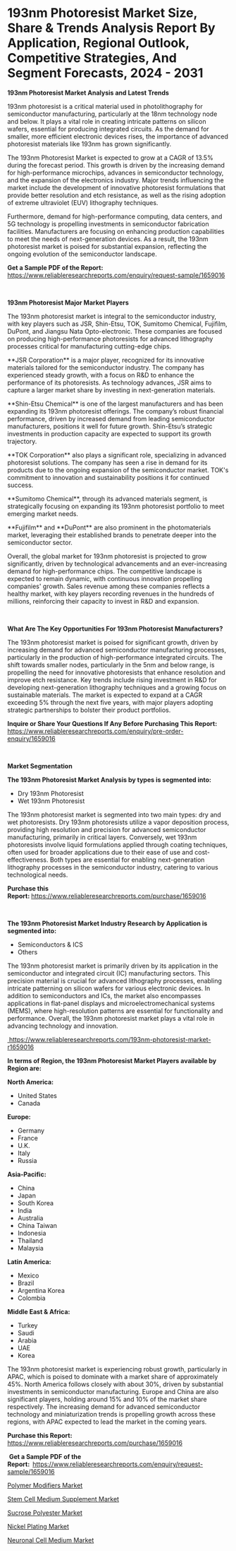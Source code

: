 <p><h1>193nm Photoresist Market Size, Share & Trends Analysis Report By Application, Regional Outlook, Competitive Strategies, And Segment Forecasts, 2024 - 2031</h1></p><p><strong>193nm Photoresist Market Analysis and Latest Trends</strong></p>
<p><p>193nm photoresist is a critical material used in photolithography for semiconductor manufacturing, particularly at the 18nm technology node and below. It plays a vital role in creating intricate patterns on silicon wafers, essential for producing integrated circuits. As the demand for smaller, more efficient electronic devices rises, the importance of advanced photoresist materials like 193nm has grown significantly.</p><p>The 193nm Photoresist Market is expected to grow at a CAGR of 13.5% during the forecast period. This growth is driven by the increasing demand for high-performance microchips, advances in semiconductor technology, and the expansion of the electronics industry. Major trends influencing the market include the development of innovative photoresist formulations that provide better resolution and etch resistance, as well as the rising adoption of extreme ultraviolet (EUV) lithography techniques.</p><p>Furthermore, demand for high-performance computing, data centers, and 5G technology is propelling investments in semiconductor fabrication facilities. Manufacturers are focusing on enhancing production capabilities to meet the needs of next-generation devices. As a result, the 193nm photoresist market is poised for substantial expansion, reflecting the ongoing evolution of the semiconductor landscape.</p></p>
<p><strong>Get a Sample PDF of the Report:&nbsp;</strong> <a href="https://www.reliableresearchreports.com/enquiry/request-sample/1659016?utm_campaign=28&utm_medium=2&utm_source=Github&utm_content=ia&utm_term=09122024&utm_id=193nm-photoresist">https://www.reliableresearchreports.com/enquiry/request-sample/1659016</a></p>
<p>&nbsp;</p>
<p><strong>193nm Photoresist Major Market Players</strong></p>
<p><p>The 193nm photoresist market is integral to the semiconductor industry, with key players such as JSR, Shin-Etsu, TOK, Sumitomo Chemical, Fujifilm, DuPont, and Jiangsu Nata Opto-electronic. These companies are focused on producing high-performance photoresists for advanced lithography processes critical for manufacturing cutting-edge chips.</p><p>**JSR Corporation** is a major player, recognized for its innovative materials tailored for the semiconductor industry. The company has experienced steady growth, with a focus on R&D to enhance the performance of its photoresists. As technology advances, JSR aims to capture a larger market share by investing in next-generation materials.</p><p>**Shin-Etsu Chemical** is one of the largest manufacturers and has been expanding its 193nm photoresist offerings. The company’s robust financial performance, driven by increased demand from leading semiconductor manufacturers, positions it well for future growth. Shin-Etsu’s strategic investments in production capacity are expected to support its growth trajectory.</p><p>**TOK Corporation** also plays a significant role, specializing in advanced photoresist solutions. The company has seen a rise in demand for its products due to the ongoing expansion of the semiconductor market. TOK's commitment to innovation and sustainability positions it for continued success.</p><p>**Sumitomo Chemical**, through its advanced materials segment, is strategically focusing on expanding its 193nm photoresist portfolio to meet emerging market needs. </p><p>**Fujifilm** and **DuPont** are also prominent in the photomaterials market, leveraging their established brands to penetrate deeper into the semiconductor sector.</p><p>Overall, the global market for 193nm photoresist is projected to grow significantly, driven by technological advancements and an ever-increasing demand for high-performance chips. The competitive landscape is expected to remain dynamic, with continuous innovation propelling companies' growth. Sales revenue among these companies reflects a healthy market, with key players recording revenues in the hundreds of millions, reinforcing their capacity to invest in R&D and expansion.</p></p>
<p>&nbsp;</p>
<p><strong>What Are The Key Opportunities For 193nm Photoresist Manufacturers?</strong></p>
<p><p>The 193nm photoresist market is poised for significant growth, driven by increasing demand for advanced semiconductor manufacturing processes, particularly in the production of high-performance integrated circuits. The shift towards smaller nodes, particularly in the 5nm and below range, is propelling the need for innovative photoresists that enhance resolution and improve etch resistance. Key trends include rising investment in R&D for developing next-generation lithography techniques and a growing focus on sustainable materials. The market is expected to expand at a CAGR exceeding 5% through the next five years, with major players adopting strategic partnerships to bolster their product portfolios.</p></p>
<p><strong>Inquire or Share Your Questions If Any Before Purchasing This Report:</strong> <a href="https://www.reliableresearchreports.com/enquiry/pre-order-enquiry/1659016?utm_campaign=28&utm_medium=2&utm_source=Github&utm_content=ia&utm_term=09122024&utm_id=193nm-photoresist">https://www.reliableresearchreports.com/enquiry/pre-order-enquiry/1659016</a></p>
<p>&nbsp;</p>
<p><strong>Market Segmentation</strong></p>
<p><strong>The 193nm Photoresist Market Analysis by types is segmented into:</strong></p>
<p><ul><li>Dry 193nm Photoresist</li><li>Wet 193nm Photoresist</li></ul></p>
<p><p>The 193nm photoresist market is segmented into two main types: dry and wet photoresists. Dry 193nm photoresists utilize a vapor deposition process, providing high resolution and precision for advanced semiconductor manufacturing, primarily in critical layers. Conversely, wet 193nm photoresists involve liquid formulations applied through coating techniques, often used for broader applications due to their ease of use and cost-effectiveness. Both types are essential for enabling next-generation lithography processes in the semiconductor industry, catering to various technological needs.</p></p>
<p><strong>Purchase this Report:&nbsp;</strong><a href="https://www.reliableresearchreports.com/purchase/1659016?utm_campaign=28&utm_medium=2&utm_source=Github&utm_content=ia&utm_term=09122024&utm_id=193nm-photoresist">https://www.reliableresearchreports.com/purchase/1659016</a></p>
<p>&nbsp;</p>
<p><strong>The 193nm Photoresist Market Industry Research by Application is segmented into:</strong></p>
<p><ul><li>Semiconductors & ICS</li><li>Others</li></ul></p>
<p><p>The 193nm photoresist market is primarily driven by its application in the semiconductor and integrated circuit (IC) manufacturing sectors. This precision material is crucial for advanced lithography processes, enabling intricate patterning on silicon wafers for various electronic devices. In addition to semiconductors and ICs, the market also encompasses applications in flat-panel displays and microelectromechanical systems (MEMS), where high-resolution patterns are essential for functionality and performance. Overall, the 193nm photoresist market plays a vital role in advancing technology and innovation.</p></p>
<p><a href="https://www.reliableresearchreports.com/193nm-photoresist-market-r1659016?utm_campaign=28&utm_medium=2&utm_source=Github&utm_content=ia&utm_term=09122024&utm_id=193nm-photoresist">&nbsp;https://www.reliableresearchreports.com/193nm-photoresist-market-r1659016</a></p>
<p><strong>In terms of Region, the 193nm Photoresist Market Players available by Region are:</strong></p>
<p>
    <p> <strong> North America: </strong>
        <ul>
            <li>United States</li>
            <li>Canada</li>
        </ul>
        </p> 
    <p> <strong> Europe: </strong>
        <ul>
            <li>Germany</li>
            <li>France</li>
            <li>U.K.</li>
            <li>Italy</li>
            <li>Russia</li>
        </ul>
        </p> 
    <p> <strong> Asia-Pacific: </strong>
        <ul>
            <li>China</li>
            <li>Japan</li>
            <li>South Korea</li>
            <li>India</li>
            <li>Australia</li>
            <li>China Taiwan</li>
            <li>Indonesia</li>
            <li>Thailand</li>
            <li>Malaysia</li>
        </ul>
        </p> 
    <p> <strong> Latin America: </strong>
        <ul>
            <li>Mexico</li>
            <li>Brazil</li>
            <li>Argentina Korea</li>
            <li>Colombia</li>
        </ul>
        </p> 
    <p> <strong> Middle East & Africa: </strong>
        <ul>
            <li>Turkey</li>
            <li>Saudi</li>
            <li>Arabia</li>
            <li>UAE</li>
            <li>Korea</li>
        </ul>
    </p>
    </p>
<p><p>The 193nm photoresist market is experiencing robust growth, particularly in APAC, which is poised to dominate with a market share of approximately 45%. North America follows closely with about 30%, driven by substantial investments in semiconductor manufacturing. Europe and China are also significant players, holding around 15% and 10% of the market share respectively. The increasing demand for advanced semiconductor technology and miniaturization trends is propelling growth across these regions, with APAC expected to lead the market in the coming years.</p></p>
<p><strong>Purchase this Report: </strong><a href="https://www.reliableresearchreports.com/purchase/1659016?utm_campaign=28&utm_medium=2&utm_source=Github&utm_content=ia&utm_term=09122024&utm_id=193nm-photoresist">https://www.reliableresearchreports.com/purchase/1659016</a></p>
<p>&nbsp;<strong>Get a Sample PDF of the Report:&nbsp;&nbsp;</strong><a href="https://www.reliableresearchreports.com/enquiry/request-sample/1659016?utm_campaign=28&utm_medium=2&utm_source=Github&utm_content=ia&utm_term=09122024&utm_id=193nm-photoresist">https://www.reliableresearchreports.com/enquiry/request-sample/1659016</a></p>
<p><strong></strong></p>
<p><p><a href="https://www.linkedin.com/pulse/th-score-market-0ptye?utm_campaign=28&utm_medium=2&utm_source=Github&utm_content=ia&utm_term=09122024&utm_id=193nm-photoresist">Polymer Modifiers Market</a></p><p><a href="https://github.com/BellAuer/Market-Research-Report-List-1/blob/main/stem-cell-medium-supplement-market.md?utm_campaign=28&utm_medium=2&utm_source=Github&utm_content=ia&utm_term=09122024&utm_id=193nm-photoresist">Stem Cell Medium Supplement Market</a></p><p><a href="https://www.linkedin.com/pulse/th-score-market-0ptye?utm_campaign=28&utm_medium=2&utm_source=Github&utm_content=ia&utm_term=09122024&utm_id=193nm-photoresist">Sucrose Polyester Market</a></p><p><a href="https://www.linkedin.com/pulse/th-score-market-0ptye?utm_campaign=28&utm_medium=2&utm_source=Github&utm_content=ia&utm_term=09122024&utm_id=193nm-photoresist">Nickel Plating Market</a></p><p><a href="https://github.com/SamiaChowdhury801/Market-Research-Report-List-1/blob/main/neuronal-cell-medium-market.md?utm_campaign=28&utm_medium=2&utm_source=Github&utm_content=ia&utm_term=09122024&utm_id=193nm-photoresist">Neuronal Cell Medium Market</a></p></p>